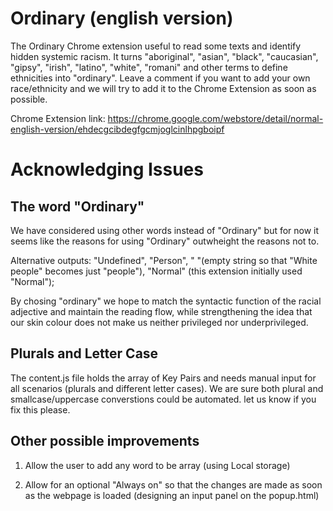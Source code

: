# Ordinary (english version)
The Ordinary Chrome extension useful to read some texts and identify hidden systemic racism. It turns "aboriginal", "asian", "black", "caucasian", "gipsy", "irish", "latino", "white", "romani" and other terms to define ethnicities into "ordinary". Leave a comment if you want to add your own race/ethnicity and we will try to add it to the Chrome Extension as soon as possible.

Chrome Extension link: https://chrome.google.com/webstore/detail/normal-english-version/ehdecgcibdegfgcmjoglcinlhpgboipf

# Acknowledging Issues
## The word "Ordinary"
We have considered using other words instead of "Ordinary" but for now it seems like the reasons for using "Ordinary" outwheight the reasons not to.

Alternative outputs: "Undefined", "Person", " "(empty string so that "White people" becomes just "people"), "Normal" (this extension initially used "Normal");

By chosing "ordinary" we hope to match the syntactic function of the racial adjective and maintain the reading flow, while strengthening the idea that our skin colour does not make us neither privileged nor underprivileged.

## Plurals and Letter Case 
The content.js file holds the array of Key Pairs and needs manual input for all scenarios (plurals and different letter cases). We are sure both plural and smallcase/uppercase converstions could be automated. let us know if you  fix this please.

## Other possible improvements
1) Allow the user to add any word to be array (using Local storage)

2) Allow for an optional "Always on" so that the changes are made as soon as the webpage is loaded (designing an input panel on the  popup.html)
